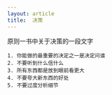 ```yaml
---
layout: article
title:  决策
---
```



原则一书中关于决策的一段文字

```
1. 你能做的最重要的决定之一是决定问谁
2. 不要听到什么信什么
3. 所有东西都是放到眼前看更大
4. 不要夸大新东西的好处
5. 不要过度分析细节

```